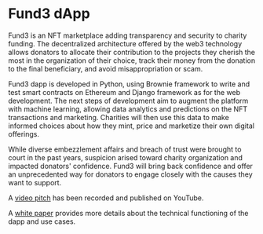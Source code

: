 # Fund3 dApp
Fund3 is an NFT marketplace adding transparency and security to charity funding. The decentralized architecture offered by the web3 technology allows donators to allocate their contribution to the projects they cherish the most in the organization of their choice, track their money from the donation to the final beneficiary, and avoid misappropriation or scam. 

Fund3 dapp is developed in Python, using Brownie framework to write and test smart contracts on Ethereum and Django framework as for the web development. The next steps of development aim to augment the platform with machine learning, allowing data analytics and predictions on the NFT transactions and marketing. Charities will then use this data to make informed choices about how they mint, price and marketize their own digital offerings.

While diverse embezzlement affairs and breach of trust were brought to court in the past years, suspicion arised toward charity organization and impacted donators' confidence. Fund3 will bring back confidence and offer an unprecedented way for donators to engage closely with the causes they want to support.

A [video pitch](https://youtube.com) has been recorded and published on YouTube. 

A [white paper](https://docs.google.com/document/d/1LjFNUEf8vazJJ3nigIzPCSwrirRMwqjuVAeTI8rM7Kc/edit?usp=sharing) provides more details about the technical functioning of the dapp and use cases.
